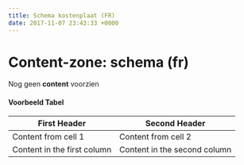 ```yaml
---
title: Schema kostenplaat (FR)
date: 2017-11-07 23:43:33 +0000
---
```

# Content-zone: schema (fr)

Nog geen **content** voorzien

#### Voorbeeld Tabel
First Header | Second Header
------------ | -------------
Content from cell 1 | Content from cell 2
Content in the first column | Content in the second column
